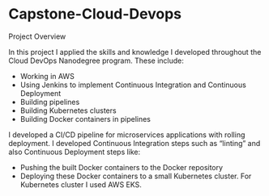 # Capstone-Cloud-Devops
Project Overview

In this project I applied the skills and knowledge I developed throughout the Cloud DevOps Nanodegree program. These include:

- Working in AWS
- Using Jenkins to implement Continuous Integration and Continuous Deployment
- Building pipelines
- Building Kubernetes clusters
- Building Docker containers in pipelines

I developed a CI/CD pipeline for microservices applications with rolling deployment. I developed Continuous Integration steps such as “linting” and also Continuous Deployment steps like:

- Pushing the built Docker containers to the Docker repository
- Deploying these Docker containers to a small Kubernetes cluster. For Kubernetes cluster I used AWS EKS.
